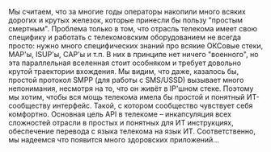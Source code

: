 Мы считаем, что за многие годы операторы накопили много всяких дорогих и крутых железок, которые принесли бы пользу "простым смертным". Проблема только в том, что отрасль телекома имеет свою специфику и работать с телекомовским оборудованием не всегда просто: нужно много специфических знаний про всякие ОКСовые стеки, MAP'ы, ISUP'ы, CAP'ы и т.п. В них в принципе нет ничего "военного", но эта параллельная вселенная стоит особняком и требует довольно крутой траектории вхождения. Мы видим, что даже, казалось бы, простой протокол SMPP (для работы с SMS/USSD) вызывает много непонимания, несмотря на то, что он живёт в IP'шном стеке. Поэтому мы хотим, чтобы вся мощь телекома имела бы простой и понятный ИТ-сообществу интерфейс. Такой, с котором сообщество чувствует себя комфортно. Основная цель API в телекоме – инкапсуляция всех сложностей отрасли в простых и понятных для ИТ инструкциях, обеспечение перевода с языка телекома на язык ИТ. Соответственно, мы надеемся что появится много здоровских приложений...
